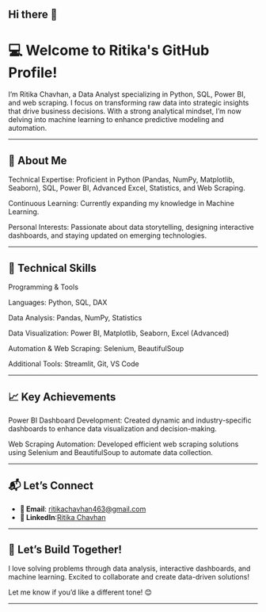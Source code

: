 ## Hi there 👋
# 💻 **Welcome to Ritika's GitHub Profile!**

I’m Ritika Chavhan, a Data Analyst specializing in Python, SQL, Power BI, and web scraping. I focus on transforming raw data into strategic insights that drive business decisions. With a strong analytical mindset, I’m now delving into machine learning to enhance predictive modeling and automation.

---

## 🌟 **About Me**
Technical Expertise: Proficient in Python (Pandas, NumPy, Matplotlib, Seaborn), SQL, Power BI, Advanced Excel, Statistics, and Web Scraping.

Continuous Learning: Currently expanding my knowledge in Machine Learning.

Personal Interests: Passionate about data storytelling, designing interactive dashboards, and staying updated on emerging technologies.

---

## 🔧 **Technical Skills**
Programming & Tools

Languages: Python, SQL, DAX

Data Analysis: Pandas, NumPy, Statistics

Data Visualization: Power BI, Matplotlib, Seaborn, Excel (Advanced)

Automation & Web Scraping: Selenium, BeautifulSoup

Additional Tools: Streamlit, Git, VS Code

---

## **📈 Key Achievements**

Power BI Dashboard Development: Created dynamic and industry-specific dashboards to enhance data visualization and decision-making.

Web Scraping Automation: Developed efficient web scraping solutions using Selenium and BeautifulSoup to automate data collection.

---

## 📬 **Let’s Connect**
- **📧 Email**: [ritikachavhan463@gmail.com](ritikachavhan463@gmail.com)  
- **💼 LinkedIn**:[Ritika Chavhan](www.linkedin.com/in/ritika-chavhan-761609232)  

---



## 🚀 **Let’s Build Together!**

I love solving problems through data analysis, interactive dashboards, and machine learning. Excited to collaborate and create data-driven solutions!

Let me know if you’d like a different tone! 😊  

---

<!--
**Ritika-Chavhan/Ritika-Chavhan** is a ✨ _special_ ✨ repository because its `README.md` (this file) appears on your GitHub profile.

Here are some ideas to get you started:

- 🔭 I’m currently working on ...
- 🌱 I’m currently learning ...
- 👯 I’m looking to collaborate on ...
- 🤔 I’m looking for help with ...
- 💬 Ask me about ...
- 📫 How to reach me: ...
- 😄 Pronouns: ...
- ⚡ Fun fact: ...
-->
